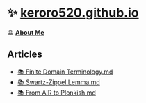 # ✨ [keroro520.github.io](https://keroro520.github.io)

😀 [**About Me**](https://keroro520.github.io/about/)

## Articles

- [📚 Finite Domain Terminology.md](./_posts/2024-08-04-Finite%20Domain%20Terminology.md)
- [📚 Swartz-Zippel Lemma.md](./_posts/2024-08-05-Swartz-Zippel%20Lemma.md)
- [📚 From AIR to Plonkish.md](./_posts/2024-09-14-From%20AIR%20to%20Plonkish.md)
